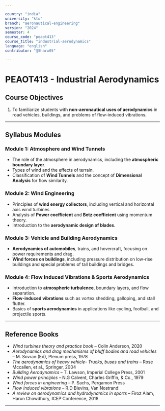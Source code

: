 ```yaml
---

country: "india"
university: "ktu"
branch: "aeronautical-engineering"
version: "2024"
semester: 4
course_code: "peaot413"
course_title: "industrial-aerodynamics"
language: "english"
contributor: "@Sharx05"

---
```


# PEAOT413 - Industrial Aerodynamics

## Course Objectives

1.  To familiarize students with **non-aeronautical uses of aerodynamics** in road vehicles, buildings, and problems of flow-induced vibrations.

---

## Syllabus Modules

### Module 1: Atmosphere and Wind Tunnels

-   The role of the atmosphere in aerodynamics, including the **atmospheric boundary layer**.
-   Types of wind and the effects of terrain.
-   Classification of **Wind Tunnels** and the concept of **Dimensional Analysis** for flow similarity.

### Module 2: Wind Engineering

-   Principles of **wind energy collectors**, including vertical and horizontal axis wind turbines.
-   Analysis of **Power coefficient** and **Betz coefficient** using momentum theory.
-   Introduction to the **aerodynamic design of blades**.

### Module 3: Vehicle and Building Aerodynamics

-   **Aerodynamics of automobiles**, trains, and hovercraft, focusing on power requirements and drag.
-   **Wind forces on buildings**, including pressure distribution on low-rise buildings and special problems of tall buildings and bridges.

### Module 4: Flow Induced Vibrations & Sports Aerodynamics

-   Introduction to **atmospheric turbulence**, boundary layers, and flow separation.
-   **Flow-induced vibrations** such as vortex shedding, galloping, and stall flutter.
-   Basics of **sports aerodynamics** in applications like cycling, football, and projectile sports.

---

## Reference Books

-   *Wind turbines theory and practice book* – Colin Anderson, 2020
-   *Aerodynamics and drag mechanisms of bluff bodies and road vehicles* – M. Sovran (Ed), Plenum press, 1978
-   *The aerodynamics of heavy vehicle- Trucks, buses and trains* – Rose Mccallen, et al., Springer, 2004
-   *Building Aerodynamics* – T. Lawson, Imperial College Press, 2001
-   *Wind power principles* – N.G Calvent, Charles Griffin, & Co., 1979
-   *Wind forces in engineering* – P. Sachs, Pergamon Press
-   *Flow induced vibrations* – R.D Blevins, Van Nostrand
-   *A review on aerodynamics and hydrodynamics in sports* – Firoz Alam, Harun Chowdhury, ICEP Conference, 2018

---
